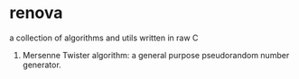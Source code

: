 # renova
a collection of algorithms and utils written in raw C
1. Mersenne Twister algorithm: a general purpose pseudorandom number generator. 
